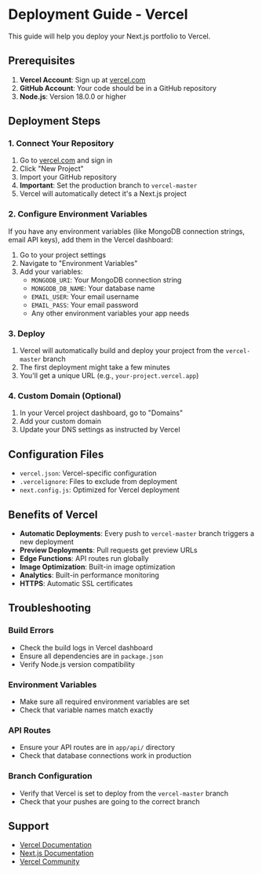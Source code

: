 # Deployment Guide - Vercel

This guide will help you deploy your Next.js portfolio to Vercel.

## Prerequisites

1. **Vercel Account**: Sign up at [vercel.com](https://vercel.com)
2. **GitHub Account**: Your code should be in a GitHub repository
3. **Node.js**: Version 18.0.0 or higher

## Deployment Steps

### 1. Connect Your Repository

1. Go to [vercel.com](https://vercel.com) and sign in
2. Click "New Project"
3. Import your GitHub repository
4. **Important**: Set the production branch to `vercel-master`
5. Vercel will automatically detect it's a Next.js project

### 2. Configure Environment Variables

If you have any environment variables (like MongoDB connection strings, email API keys), add them in the Vercel dashboard:

1. Go to your project settings
2. Navigate to "Environment Variables"
3. Add your variables:
   - `MONGODB_URI`: Your MongoDB connection string
   - `MONGODB_DB_NAME`: Your database name
   - `EMAIL_USER`: Your email username
   - `EMAIL_PASS`: Your email password
   - Any other environment variables your app needs

### 3. Deploy

1. Vercel will automatically build and deploy your project from the `vercel-master` branch
2. The first deployment might take a few minutes
3. You'll get a unique URL (e.g., `your-project.vercel.app`)

### 4. Custom Domain (Optional)

1. In your Vercel project dashboard, go to "Domains"
2. Add your custom domain
3. Update your DNS settings as instructed by Vercel

## Configuration Files

- `vercel.json`: Vercel-specific configuration
- `.vercelignore`: Files to exclude from deployment
- `next.config.js`: Optimized for Vercel deployment

## Benefits of Vercel

- **Automatic Deployments**: Every push to `vercel-master` branch triggers a new deployment
- **Preview Deployments**: Pull requests get preview URLs
- **Edge Functions**: API routes run globally
- **Image Optimization**: Built-in image optimization
- **Analytics**: Built-in performance monitoring
- **HTTPS**: Automatic SSL certificates

## Troubleshooting

### Build Errors
- Check the build logs in Vercel dashboard
- Ensure all dependencies are in `package.json`
- Verify Node.js version compatibility

### Environment Variables
- Make sure all required environment variables are set
- Check that variable names match exactly

### API Routes
- Ensure your API routes are in `app/api/` directory
- Check that database connections work in production

### Branch Configuration
- Verify that Vercel is set to deploy from the `vercel-master` branch
- Check that your pushes are going to the correct branch

## Support

- [Vercel Documentation](https://vercel.com/docs)
- [Next.js Documentation](https://nextjs.org/docs)
- [Vercel Community](https://github.com/vercel/vercel/discussions)
